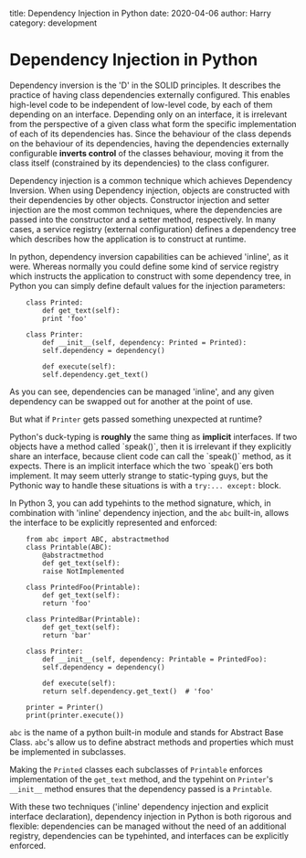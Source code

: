 title: Dependency Injection in Python
date: 2020-04-06
author: Harry
category: development

# Dependency Injection in Python


Dependency inversion is the 'D' in the SOLID principles. It
describes the practice of having class dependencies externally
configured. This enables high-level code to be independent of
low-level code, by each of them depending on an
interface. Depending only on an interface, it is irrelevant from
the perspective of a given class what form the specific
implementation of each of its dependencies has. Since the
behaviour of the class depends on the behaviour of its
dependencies, having the dependencies externally configurable
**inverts control** of the classes behaviour, moving it from the
class itself (constrained by its dependencies) to the class
configurer.

Dependency injection is a common technique which achieves
Dependency Inversion. When using Dependency injection, objects
are constructed with their dependencies by other
objects. Constructor injection and setter injection are the most
common techniques, where the dependencies are passed into the
constructor and a setter method, respectively. In many cases, a
service registry (external configuration) defines a dependency
tree which describes how the application is to construct at
runtime.

In python, dependency inversion capabilities can be achieved
'inline', as it were. Whereas normally you could define some kind
of service registry which instructs the application to construct
with some dependency tree, in Python you can simply define default
values for the injection parameters:
```
    class Printed:
        def get_text(self):
    	print 'foo'
    
    class Printer:
        def __init__(self, dependency: Printed = Printed):
    	self.dependency = dependency()
    
        def execute(self):
    	self.dependency.get_text()
```
As you can see, dependencies can be managed 'inline', and any
given dependency can be swapped out for another at the point of
use.

But what if `Printer` gets passed something unexpected at runtime?

Python's duck-typing is ****roughly**** the same thing as **implicit**
interfaces. If two objects have a method called \`speak()\`, then it
is irrelevant if they explicitly share an interface, because
client code can call the \`speak()\` method, as it expects. There is
an implicit interface which the two \`speak()\`ers both
implement. It may seem utterly strange to static-typing guys, but the
Pythonic way to handle these situations is with a
`try:... except:` block.

In Python 3, you can add typehints to the method signature, which,
in combination with 'inline' dependency injection, and the `abc`
built-in, allows the interface to be explicitly represented and
enforced:
```
    from abc import ABC, abstractmethod
    class Printable(ABC):
        @abstractmethod
        def get_text(self):
    	raise NotImplemented
    
    class PrintedFoo(Printable):
        def get_text(self):
    	return 'foo'
    
    class PrintedBar(Printable):
        def get_text(self):
    	return 'bar'
    
    class Printer:
        def __init__(self, dependency: Printable = PrintedFoo):
    	self.dependency = dependency()
    
        def execute(self):
    	return self.dependency.get_text()  # 'foo'
    
    printer = Printer()
    print(printer.execute())
```
`abc` is the name of a python built-in module and stands for
Abstract Base Class. `abc`'s allow us to define abstract methods
and properties which must be implemented in subclasses.

Making the `Printed` classes each subclasses of `Printable`
enforces implementation of the `get_text` method, and the typehint
on `Printer`'s `__init__` method ensures that the dependency
passed is a `Printable`.

With these two techniques ('inline' dependency injection and
explicit interface declaration), dependency injection in Python is
both rigorous and flexible: dependencies can be managed without
the need of an additional registry, dependencies can be
typehinted, and interfaces can be explicitly enforced.